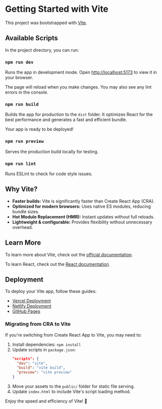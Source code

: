 # Getting Started with Vite

This project was bootstrapped with [Vite](https://vitejs.dev/).

## Available Scripts

In the project directory, you can run:

### `npm run dev`

Runs the app in development mode.
Open [http://localhost:5173](http://localhost:5173) to view it in your browser.

The page will reload when you make changes.
You may also see any lint errors in the console.

### `npm run build`

Builds the app for production to the `dist` folder.
It optimizes React for the best performance and generates a fast and efficient bundle.

Your app is ready to be deployed!

### `npm run preview`

Serves the production build locally for testing.

### `npm run lint`

Runs ESLint to check for code style issues.

## Why Vite?

- **Faster builds:** Vite is significantly faster than Create React App (CRA).
- **Optimized for modern browsers:** Uses native ES modules, reducing bundle sizes.
- **Hot Module Replacement (HMR):** Instant updates without full reloads.
- **Lightweight & configurable:** Provides flexibility without unnecessary overhead.

## Learn More

To learn more about Vite, check out the [official documentation](https://vitejs.dev/).

To learn React, check out the [React documentation](https://reactjs.org/).

## Deployment

To deploy your Vite app, follow these guides:
- [Vercel Deployment](https://vitejs.dev/guide/static-deploy.html#vercel)
- [Netlify Deployment](https://vitejs.dev/guide/static-deploy.html#netlify)
- [GitHub Pages](https://vitejs.dev/guide/static-deploy.html#github-pages)

### Migrating from CRA to Vite
If you're switching from Create React App to Vite, you may need to:
1. Install dependencies: `npm install`
2. Update scripts in `package.json`:
   ```json
   "scripts": {
     "dev": "vite",
     "build": "vite build",
     "preview": "vite preview"
   }
   ```
3. Move your assets to the `public/` folder for static file serving.
4. Update `index.html` to include Vite's script loading method.

Enjoy the speed and efficiency of Vite! 🚀

